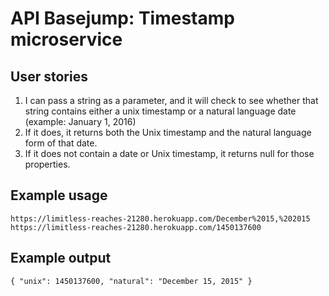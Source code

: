 # API Basejump: Timestamp microservice

## User stories

1. I can pass a string as a parameter, and it will check to see whether that
string contains either a unix timestamp or a natural language date (example: January 1, 2016)
2. If it does, it returns both the Unix timestamp and the natural language form of that date.
3. If it does not contain a date or Unix timestamp, it returns null for those properties.

## Example usage

`https://limitless-reaches-21280.herokuapp.com/December%2015,%202015`
`https://limitless-reaches-21280.herokuapp.com/1450137600`

## Example output

`{ "unix": 1450137600, "natural": "December 15, 2015" }`
